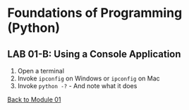 # Foundations of Programming (Python)  

## LAB 01-B: Using a Console Application

1.	Open a terminal
2.	Invoke `ipconfig` on Windows or `ipconfig` on Mac
3.	Invoke `python -?` - And note what it does

[Back to Module 01](Module_01.md)